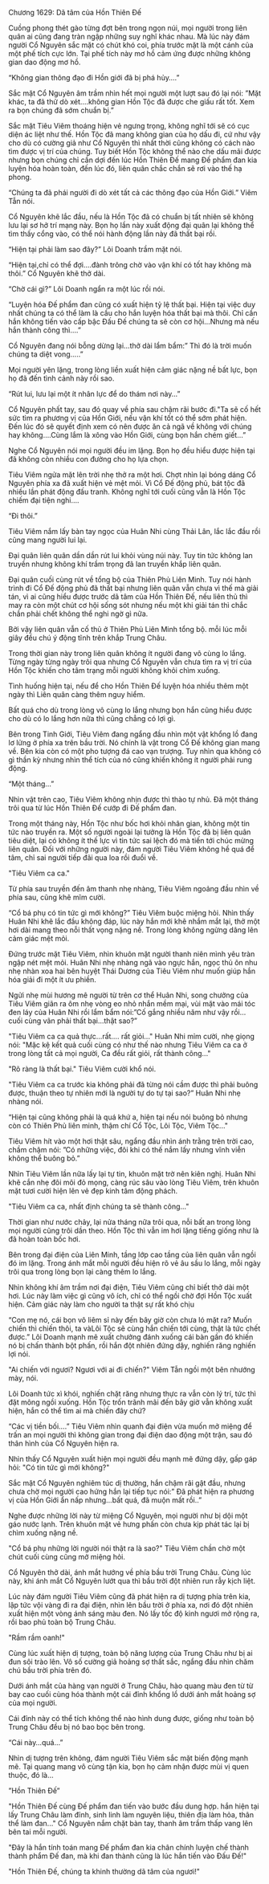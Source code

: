 




Chương 1629: Dã tâm của Hồn Thiên Đế


Cuồng phong thét gào từng đợt bên trong ngọn núi, mọi người trong liên quân ai cũng đang tràn ngập những suy nghĩ khác nhau. Mà lúc này đám người Cổ Nguyên sắc mặt có chút khó coi, phía trước mặt là một cánh của một phế tích cực lớn. Tại phế tích này mơ hồ cảm ứng được những không gian dao động mơ hồ.

“Không gian thông đạo đi Hồn giới đã bị phá hủy….”

Sắc mặt Cổ Nguyên âm trầm nhìn hết mọi người một lượt sau đó lại nói: ”Mặt khác, ta đã thử dò xét….không gian Hồn Tộc đã được che giấu rất tốt. Xem ra bọn chúng đã sớm chuẩn bị.”

Sắc mặt Tiêu Viêm thoáng hiện vẻ ngưng trọng, không nghĩ tới sẽ có cục diện ác liệt như thế. Hồn Tộc đã mang không gian của họ dấu đi, cứ như vậy cho dù có cường giả như Cổ Nguyên thì nhất thời cũng không có cách nào tìm được vị trí của chúng. Tuy biết Hồn Tộc không thể nào che dấu mãi được nhưng bọn chúng chỉ cần dợi đến lúc Hồn Thiên Đế mang Đế phẩm đan kia luyện hóa hoàn toàn, đến lúc đó, liên quân chắc chắn sẽ rơi vào thế hạ phong.

“Chúng ta đã phái người đi dò xét tất cả các thông đạo của Hồn Giới.” Viêm Tẫn nói.

Cổ Nguyên khẽ lắc đầu, nếu là Hồn Tộc đã có chuẩn bị tất nhiên sẽ không lưu lại sơ hở trí mạng này. Bọn họ lần này xuất động đại quân lại không thể tìm thấy cổng vào, có thể nói hành động lần này đã thất bại rồi.

“Hiện tại phải làm sao đây?” Lôi Doanh trầm mặt nói.

“Hiện tại,chỉ có thể đợi….đành trông chờ vào vận khí có tốt hay không mà thôi.” Cổ Nguyên khẽ thở dài.

“Chờ cái gì?” Lôi Doanh ngẩn ra một lúc rồi nói.

“Luyện hóa Đế phẩm đan cũng có xuất hiện tỷ lệ thất bại. Hiện tại việc duy nhất chúng ta có thể làm là cầu cho hắn luyện hóa thất bại mà thôi. Chỉ cần hắn không tiến vào cấp bậc Đấu Đế chúng ta sẽ còn cơ hội…Nhưng mà nếu hắn thành công thì….”

Cổ Nguyên đang nói bỗng dừng lại…thở dài lẩm bẩm:” Thì đó là trời muốn chúng ta diệt vong…..”

Mọi người yên lặng, trong lòng liền xuất hiện cảm giác nặng nề bất lực, bọn họ đã đến tình cảnh này rồi sao.

“Rút lui, lưu lại một ít nhân lực để do thám nơi này…”

Cổ Nguyên phất tay, sau đó quay về phía sau chậm rãi bước đi."Ta sẽ cố hết sức tìm ra phương vị của Hồn Giới, nếu vận khí tốt có thể sớm phát hiện. Đến lúc đó sẽ quyết định xem có nên được ăn cả ngã về không với chúng hay không….Cùng lắm là xông vào Hồn Giới, cùng bọn hắn chém giết…”

Nghe Cổ Nguyên nói mọi người đều im lặng. Bọn họ đều hiểu được hiện tại đã không còn nhiều con đường cho họ lựa chọn.

Tiêu Viêm ngửa mặt lên trời nhẹ thở ra một hơi. Chợt nhìn lại bóng dáng Cổ Nguyên phía xa đã xuất hiện vẻ mệt mỏi. Vì Cổ Đế động phủ, bát tộc đã nhiều lần phát động đấu tranh. Không nghĩ tới cuối cũng vẫn là Hồn Tộc chiếm đại tiện nghi….

“Đi thôi.”

Tiêu Viêm nắm lấy bàn tay ngọc của Huân Nhi cùng Thải Lân, lắc lắc đầu rồi cũng mang người lui lại.

Đại quân liên quân dần dần rút lui khỏi vùng núi này. Tuy tin tức không lan truyền nhưng không khí trầm trọng đã lan truyền khắp liên quân.

Đại quân cuối cùng rút về tổng bộ của Thiên Phủ Liên Minh. Tuy nói hành trình đi Cổ Đế động phủ đã thất bại nhưng liên quân vẫn chưa vì thế mà giải tán, vì ai cũng hiểu được trước dã tâm của Hồn Thiên Đế, nếu liên thủ thì may ra còn một chút cơ hội sống sót nhưng nếu một khi giải tán thì chắc chắn phải chết không thể nghi ngờ gì nữa.

Bởi vậy liên quân vẫn cố thủ ở Thiên Phủ Liên Minh tổng bộ. mỗi lúc mỗi giây đều chú ý động tĩnh trên khắp Trung Châu.

Trong thời gian này trong liên quân không ít người đang vô cùng lo lắng. Từng ngày từng ngày trôi qua nhưng Cổ Nguyên vẫn chưa tìm ra vị trí của Hồn Tộc khiến cho tâm trạng mỗi người không khỏi chìm xuống.

Tình huống hiện tại, nếu để cho Hồn Thiên Đế luyện hóa nhiều thêm một ngày thì Liên quân càng thêm nguy hiểm.

Bất quá cho dù trong lòng vô cùng lo lắng nhưng bọn hắn cũng hiểu được cho dù có lo lắng hơn nữa thì cũng chẳng có lợi gì.

Bên trong Tinh Giới, Tiêu Viêm đang ngẩng đầu nhìn một vật khổng lồ đang lơ lửng ở phía xa trên bầu trời. Nó chính là vật trong Cổ Đế không gian mang về. Bên kia còn có một pho tượng đá cao vạn trượng. Tuy nhìn qua không có gì thần kỳ nhưng nhìn thể tích của nó cũng khiến không ít người phải rung động.

“Một tháng…”

Nhìn vật trên cao, Tiêu Viêm không nhịn được thì thào tự nhủ. Đã một tháng trôi qua từ lúc Hồn Thiên Đế cướp đi Đế phẩm đan.

Trong một tháng này, Hồn Tộc như bốc hơi khỏi nhân gian, không một tin tức nào truyền ra. Một số người ngoài lại tưởng là Hồn Tộc đã bị liên quân tiêu diệt, lại có không ít thế lực vì tin tức sai lệch đó mà tiến tới chúc mừng liên quân. Đối với những người này, đám người Tiêu Viêm không hề quá để tâm, chỉ sai người tiếp đãi qua loa rồi đuổi về.

"Tiêu Viêm ca ca."

Từ phía sau truyền đến âm thanh nhẹ nhàng, Tiêu Viêm ngoảng đầu nhìn về phía sau, cũng khẽ mĩm cười.

“Cổ bá phụ có tin tức gì mới không?” Tiêu Viêm buộc miệng hỏi. Nhìn thấy Huân Nhi khẽ lắc đầu không đáp, lúc này hắn mới khẽ nhắm mắt lại, thở một hơi dài mang theo nỗi thất vọng nặng nề. Trong lòng không ngừng dâng lên cảm giác mệt mỏi.

Đứng trước mặt Tiêu Viêm, nhìn khuôn mặt người thanh niên mình yêu tràn ngập nét mệt mỏi. Huân Nhi nhẹ nhàng ngã vào ngực hắn, ngọc thủ ôn nhu nhẹ nhàn xoa hai bên huyệt Thái Dương của Tiêu Viêm như muốn giúp hắn hóa giải đi một ít ưu phiền.

Ngửi nhẹ mùi hương mê người từ trên cơ thể Huân Nhi, song chưởng của Tiêu Viêm giãn ra ôm nhẹ vòng eo nhỏ nhắn mềm mại, vùi mặt vào mái tóc đen láy của Huân Nhi rồi lẩm bẩm nói:”Cố gắng nhiều năm như vậy rồi… cuối cùng vãn phải thất bại…thật sao?”

"Tiêu Viêm ca ca quả thực…rất…. rất giỏi..." Huân Nhi mỉm cười, nhẹ giọng nói: "Mặc kệ kết quả cuối cùng có như thế nào nhưng Tiêu Viêm ca ca ở trong lòng tất cả mọi người, Ca đều rất giỏi, rất thành công..."

"Rõ ràng là thất bại." Tiêu Viêm cười khổ nói.

"Tiêu Viêm ca ca trước kia không phải đã từng nói cầm được thì phải buông được, thuận theo tự nhiên mới là người tự do tự tại sao?” Huân Nhi nhẹ nhàng nói.

“Hiện tại cũng không phải là quá khứ a, hiện tại nếu nói buông bỏ nhưng còn có Thiên Phủ liên minh, thậm chí Cổ Tộc, Lôi Tộc, Viêm Tộc..."

Tiêu Viêm hít vào một hơi thật sâu, ngẩng đầu nhìn ánh trằng trên trời cao, chầm chậm nói: ”Có những việc, đôi khi có thế nắm lấy nhưng vĩnh viễn không thể buông bỏ.”

Nhìn Tiêu Viêm lần nữa lấy lại tự tin, khuôn mặt trờ nên kiên nghị. Huân Nhi khẽ cắn nhẹ đôi môi đỏ mọng, càng rúc sâu vào lòng Tiêu Viêm, trên khuôn mặt tươi cười hiện lên vẻ đẹp kinh tâm động phách.

"Tiêu Viêm ca ca, nhất định chúng ta sẽ thành công..."

Thời gian như nước chảy, lại nửa tháng nữa trôi qua, nỗi bất an trong lòng mọi người cũng trôi dần theo. Hồn Tộc thì vẫn im hơi lặng tiếng giống như là đã hoàn toàn bốc hơi.

Bên trong đại điện của Liên Minh, tầng lớp cao tầng của liên quân vẫn ngồi đó im lặng. Trong ánh mắt mỗi người đều hiện rõ vẻ âu sầu lo lắng, mỗi ngày trôi qua trong lòng bọn lại càng thêm lo lắng.

Nhìn không khí âm trầm nơi đại điện, Tiêu Viêm cũng chỉ biết thở dài một hơi. Lúc này làm việc gì cũng vô ích, chỉ có thể ngồi chờ đợi Hồn Tộc xuất hiện. Cảm giác này làm cho người ta thật sự rất khó chịu

“Con mẹ nó, cái bọn vô liêm sỉ này đến bây giờ còn chưa ló mặt ra? Muốn chiến thì chiến thôi, ta vàLôi Tộc sẽ cùng hắn chiến tới cùng, thật là tức chết được.” Lôi Doanh mạnh mẽ xuất chưởng đánh xuống cái bàn gần đó khiến nó bị chấn thành bột phấn, rồi hắn đột nhiên đứng dậy, nghiến răng nghiến lợi nói.

"Ai chiến với ngươi? Ngươi với ai đi chiến?" Viêm Tẫn ngồi một bên nhướng mày, nói.

Lôi Doanh tức xì khói, nghiến chặt răng nhưng thực ra vẫn còn lý trí, tức thì đặt mông ngồi xuống. Hồn Tộc trốn trãnh mãi đến bây giờ vẫn không xuất hiện, hắn có thể tìm ai mà chiến đây chứ?

“Các vị tiền bối….” Tiêu Viêm nhìn quanh đại điện vừa muốn mở miệng để trấn an mọi người thì không gian trong đại điện dao động một trận, sau đó thân hình của Cổ Nguyên hiện ra.

Nhìn thấy Cổ Nguyên xuất hiện mọi người đều mạnh mẽ đứng dậy, gấp gáp hỏi: "Có tin tức gì mới không?"

Sắc mặt Cổ Nguyên nghiêm túc dị thường, hắn chậm rãi gật đầu, nhưng chưa chờ mọi người cao hứng hắn lại tiếp tục nói:” Đã phát hiện ra phương vị của Hồn Giới ẩn nấp nhưng…bất quá, đã muộn mất rồi..”

Nghe được những lời này từ miệng Cổ Nguyên, mọi người như bị dội một gáo nước lạnh. Trên khuôn mặt vẻ hưng phấn còn chưa kịp phát tác lại bị chìm xuống nặng nề.

"Cổ bá phụ những lời người nói thật ra là sao?" Tiêu Viêm chần chờ một chút cuối cùng cũng mở miệng hỏi.

Cổ Nguyên thở dài, ánh mắt hướng về phía bầu trời Trung Châu. Cùng lúc này, khi ánh mắt Cổ Nguyên lướt qua thì bầu trời đột nhiên run rẫy kịch liệt.

Lúc này đám người Tiêu Viêm cũng đã phát hiện ra dị tượng phía trên kia, lập tức vội vàng đi ra đại điện, nhìn lên bầu trời ở phía xa, nơi đó đột nhiên xuất hiện một vòng ánh sáng màu đen. Nó lấy tốc độ kinh ngươi mở rộng ra, rồi bao phủ toàn bộ Trung Châu.

"Rầm rầm oanh!"

Cùng lúc xuất hiện dị tượng, toàn bộ năng lượng của Trung Châu như bị ai đun sôi trào lên. Vô số cường giả hoảng sợ thất sắc, ngẩng đầu nhìn chăm chú bầu trời phía trên đó.

Dưới ánh mắt của hàng vạn người ở Trung Châu, hào quang màu đen từ từ bay cao cuối cùng hóa thành một cái đỉnh khổng lồ dưới ánh mắt hoảng sợ của mọi người.

Cái đỉnh này có thể tích không thể nào hình dung được, giống như toàn bộ Trung Châu đều bị nó bao bọc bên trong.

“Cái này…quá…”

Nhìn dị tượng trên không, đám người Tiêu Viêm sắc mặt biến động mạnh mẽ. Tại quang mang vô cùng tận kia, bọn họ cảm nhận được mùi vị quen thuộc, đó là…

”Hồn Thiên Đế”

"Hồn Thiên Đế cùng Đế phẩm đan tiến vào bước đầu dung hợp. hắn hiện tại lấy Trung Châu làm đỉnh, sinh linh làm nguyên liệu, thiên địa làm hỏa, thân thể làm đan..." Cổ Nguyên nắm chặt bàn tay, thanh âm trầm thấp vang lên bên tai mỗi người.

"Đây là hắn tính toán mang Đế phẩm đan kia chân chính luyện chế thành thành phẩm Đế đan, mà khi đan thành cũng là lúc hắn tiến vào Đấu Đế!"

"Hồn Thiên Đế, chúng ta khinh thường dã tâm của ngươi!"




